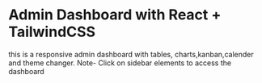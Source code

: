 # Admin Dashboard with React + TailwindCSS
this is a responsive admin dashboard with tables, charts,kanban,calender and theme changer.
Note- Click on sidebar elements to access the dashboard



